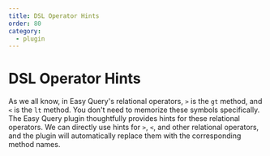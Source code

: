 ```yaml
---
title: DSL Operator Hints
order: 80
category:
  - plugin
---
```


# DSL Operator Hints

As we all know, in Easy Query's relational operators, `>` is the `gt` method, and `<` is the `lt` method.
You don't need to memorize these symbols specifically. The Easy Query plugin thoughtfully provides hints for these relational operators.
We can directly use hints for `>`, `<`, and other relational operators, and the plugin will automatically replace them with the corresponding method names.

<img :src="$withBase('/images/plugin-max11.jpg')">

<img :src="$withBase('/images/plugin-max12.jpg')">

<img :src="$withBase('/images/plugin-max13.jpg')">

<img :src="$withBase('/images/plugin-max14.jpg')">

<img :src="$withBase('/images/plugin-max15.jpg')">

<img :src="$withBase('/images/plugin-max16.jpg')">

